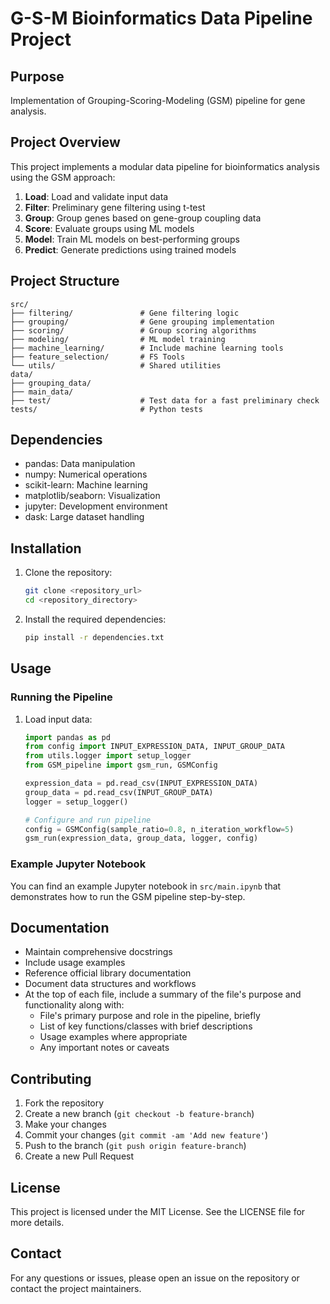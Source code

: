 # G-S-M Bioinformatics Data Pipeline Project

## Purpose
Implementation of Grouping-Scoring-Modeling (GSM) pipeline for gene analysis.

## Project Overview
This project implements a modular data pipeline for bioinformatics analysis using the GSM approach:
1. **Load**: Load and validate input data
2. **Filter**: Preliminary gene filtering using t-test
3. **Group**: Group genes based on gene-group coupling data
4. **Score**: Evaluate groups using ML models
5. **Model**: Train ML models on best-performing groups
6. **Predict**: Generate predictions using trained models

## Project Structure
```
src/
├── filtering/               # Gene filtering logic
├── grouping/                # Gene grouping implementation
├── scoring/                 # Group scoring algorithms
├── modeling/                # ML model training
├── machine_learning/        # Include machine learning tools
├── feature_selection/       # FS Tools
└── utils/                   # Shared utilities
data/
├── grouping_data/
├── main_data/
├── test/                    # Test data for a fast preliminary check
tests/                       # Python tests
```

## Dependencies
- pandas: Data manipulation
- numpy: Numerical operations
- scikit-learn: Machine learning
- matplotlib/seaborn: Visualization
- jupyter: Development environment
- dask: Large dataset handling

## Installation
1. Clone the repository:
    ```sh
    git clone <repository_url>
    cd <repository_directory>
    ```
2. Install the required dependencies:
    ```sh
    pip install -r dependencies.txt
    ```

## Usage
### Running the Pipeline
1. Load input data:
    ```python
    import pandas as pd
    from config import INPUT_EXPRESSION_DATA, INPUT_GROUP_DATA
    from utils.logger import setup_logger
    from GSM_pipeline import gsm_run, GSMConfig

    expression_data = pd.read_csv(INPUT_EXPRESSION_DATA)
    group_data = pd.read_csv(INPUT_GROUP_DATA)
    logger = setup_logger()

    # Configure and run pipeline
    config = GSMConfig(sample_ratio=0.8, n_iteration_workflow=5)
    gsm_run(expression_data, group_data, logger, config)
    ```

### Example Jupyter Notebook
You can find an example Jupyter notebook in `src/main.ipynb` that demonstrates how to run the GSM pipeline step-by-step.

## Documentation
- Maintain comprehensive docstrings
- Include usage examples
- Reference official library documentation
- Document data structures and workflows
- At the top of each file, include a summary of the file's purpose and functionality along with:
  - File's primary purpose and role in the pipeline, briefly
  - List of key functions/classes with brief descriptions
  - Usage examples where appropriate
  - Any important notes or caveats

## Contributing
1. Fork the repository
2. Create a new branch (`git checkout -b feature-branch`)
3. Make your changes
4. Commit your changes (`git commit -am 'Add new feature'`)
5. Push to the branch (`git push origin feature-branch`)
6. Create a new Pull Request

## License
This project is licensed under the MIT License. See the LICENSE file for more details.

## Contact
For any questions or issues, please open an issue on the repository or contact the project maintainers.
